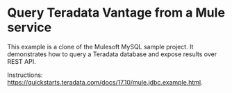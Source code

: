# Query Teradata Vantage from a Mule service

This example is a clone of the Mulesoft MySQL sample project. It demonstrates how to query a Teradata database and expose results over REST API.

Instructions: https://quickstarts.teradata.com/docs/17.10/mule.jdbc.example.html.

